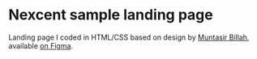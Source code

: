 # Nexcent sample landing page

Landing page I coded in HTML/CSS based on design by [Muntasir Billah](https://www.figma.com/@itsmuntasirb), available [on Figma](https://www.figma.com/community/file/1222060007934600841).

